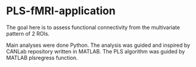 # PLS-fMRI-application

The goal here is to assess functional connectivity from the multivariate pattern of 2 ROIs. 

Main analyses were done Python. The analysis was guided and inspired by CANLab repository written in MATLAB. The PLS algorithm was guided by MATLAB plsregress function. 
